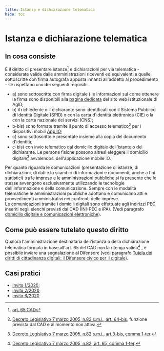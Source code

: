 ```yaml
---
title: Istanza e dichiarazione telematica
hide: toc
---
```


# Istanza e dichiarazione telematica

## In cosa consiste

È il diritto di presentare istanze[^1] e dichiarazioni per via telematica - considerate valide dalle amministrazioni riceventi ed equivalenti a quelle sottoscritte con firma autografa apposta innanzi all'addetto al procedimento - se rispettano uno dei seguenti requisiti:

- a) sono sottoscritte con firma digitale ( le informazioni sul come ottenere la firma sono disponibili alla [pagina dedicata](https://www.agid.gov.it/it/piattaforme/firma-elettronica-qualificata/ottenere-firma-elettronica) del sito web istituzionale di AgID;
-  b) il richiedente o il dichiarante sono identificati con il Sistema Pubblico di Identità Digitale (SPID) o con la carta d'identità elettronica (CIE) o la con la carta nazionale dei servizi (CNS);
- b-bis) sono formate tramite il punto di accesso telematico[^2] per i dispositivi mobili [App IO](https://io.italia.it/cittadini/);
- c) sono sottoscritte e presentate insieme alla copia del documento d'identità;
- c-bis) con invio telematico dal domicilio digitale dell'istante o del dichiarante. Le persone fisiche possono altresì eleggere il domicilio digitale[^3] avvalendosi dell'applicazione mobile IO.

Per quanto riguarda le comunicazioni (presentazione di istanze, di dichiarazioni, di dati e lo scambio di informazioni e documenti, anche a fini statistici) tra le imprese e le amministrazioni pubbliche si fa presente che le stesse avvengono esclusivamente utilizzando le tecnologie dell'informazione e della comunicazione. Sempre con le modalità telematiche le amministrazioni pubbliche adottano e comunicano atti e provvedimenti amministrativi nei confronti delle imprese.<br>
Le comunicazioni tramite i domicili digitali sono effettuate agli indirizzi PEC inseriti negli elenchi previsti dal CAD (INI-PEC e iPA). (Vedi paragrafo [domicilio digitale e comunicazioni elettroniche](domicilio-digitale-e-comunicazioni-elettroniche.md)).

## Come può essere tutelato questo diritto

Qualora l'amministrazione destinataria dell'istanza o della dichiarazione telematica formata in
base all'art. 65 del CAD non la ritenga valida[^4] , è possibile inviare una segnalazione al Difensore (vedi paragrafo [Tutela dei diritti di cittadinanza digitali: il Difensore civico per il digitale](tutela-dei-diritti.md)).

## Casi pratici


- [Invito 1/2020](https://www.agid.gov.it/sites/default/files/repository_files/adg-2020-0003893-allegato-segn100_2019_invitofirm.pdf);
- [Invito 2/2020](https://www.agid.gov.it/sites/default/files/repository_files/invito_2_2020_su_segn63_2018firm.pdf);
- [Invito 6/2020](https://www.agid.gov.it/sites/default/files/repository_files/adg-2020-0006015-allegato-segn33-2020_inviton6-2020.pdf).

[^1]: [art. 65 CAD](http://www.normattiva.it/uri-res/N2Ls?urn:nir:stato:decreto.legislativo:2005-03-07;82!vig=2022-01-12~art65)

[^2]: [Decreto Legislativo 7 marzo 2005, n.82 s.m.i., art. 64-bis](http://www.normattiva.it/uri-res/N2Ls?urn:nir:stato:decreto.legislativo:2005-03-07;82!vig=2022-01-12~art64bis), funzione prevista dal CAD e al momento non attiva.

[^3]: [Decreto Legislativo 7 marzo 2005, n.82 s.m.i., art.3-bis, comma 1-ter](http://www.normattiva.it/uri-res/N2Ls?urn:nir:stato:decreto.legislativo:2005-03-07;82!vig=2022-01-12~art3bis).

[^4]: [Decreto Legislativo 7 marzo 2005, n.82, art. 65, comma 1-ter](http://www.normattiva.it/uri-res/N2Ls?urn:nir:stato:decreto.legislativo:2005-03-07;82!vig=2022-01-12~art65).
